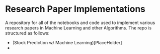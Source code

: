 # Research Paper Implementations
A repository for all of the notebooks and code used to implement various research papers in Machine Learning and other Algorithms. The repo is structured as follows:

- (Stock Prediction w/ Machine Learning)[PlaceHolder]
- 
